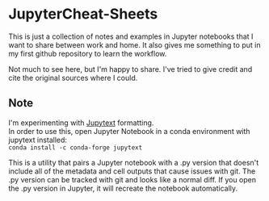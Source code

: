 # JupyterCheat-Sheets

This is just a collection of notes and examples in Jupyter notebooks that I want to share between work and home.
It also gives me something to put in my first github repository to learn the workflow.

Not much to see here, but I'm happy to share.
I've tried to give credit and cite the original sources where I could.

## Note

I'm experimenting with [Jupytext](https://jupytext.readthedocs.io/en/latest/paired-notebooks.html) formatting.  
In order to use this, open Jupyter Notebook in a conda environment with jupytext installed:  
`conda install -c conda-forge jupytext`  

This is a utility that pairs a Jupyter notebook with a .py version that doesn't include all of the metadata and cell outputs that cause issues with git.  The .py version can be tracked with git and looks like a normal diff. If you open the .py version in Jupyter, it will recreate the notebook automatically.  

